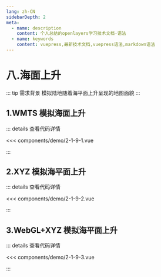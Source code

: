 ```yaml
---
lang: zh-CN
sidebarDepth: 2
meta:
  - name: description
    content: 个人总结的openlayers学习技术文档-语法
  - name: keywords
    content: vuepress,最新技术文档,vuepress语法,markdown语法
---
```


# 八.海面上升

::: tip 需求背景
模拟陆地随着海平面上升呈现的地图面貌
:::

## 1.WMTS 模拟海面上升

  <Container url="https://zhoubichuan.com/resume/demo/?type=openlayers&name=2-1-9-1.vue" />

::: details 查看代码详情

<<< components/demo/2-1-9-1.vue

:::

## 2.XYZ 模拟海平面上升

  <Container url="https://zhoubichuan.com/resume/demo/?type=openlayers&name=2-1-9-2.vue" />

::: details 查看代码详情

<<< components/demo/2-1-9-2.vue

:::

## 3.WebGL+XYZ 模拟海平面上升

  <Container url="https://zhoubichuan.com/resume/demo/?type=openlayers&name=2-1-9-3.vue" />

::: details 查看代码详情

<<< components/demo/2-1-9-3.vue

:::
